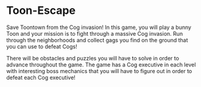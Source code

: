 # Toon-Escape

Save Toontown from the Cog invasion! In this game, you will play a bunny Toon and your mission is to fight through a massive Cog invasion. Run through the neighborhoods and collect gags you find on the ground that you can use to defeat Cogs!

There will be obstacles and puzzles you will have to solve in order to advance throughout the game. The game has a Cog executive in each level with interesting boss mechanics that you will have to figure out in order to defeat each Cog executive!

